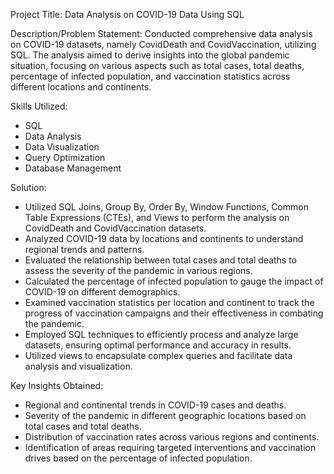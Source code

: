 Project Title: Data Analysis on COVID-19 Data Using SQL

Description/Problem Statement:
Conducted comprehensive data analysis on COVID-19 datasets, namely CovidDeath and CovidVaccination, utilizing SQL. The analysis aimed to derive insights into the global pandemic situation, focusing on various aspects such as total cases, total deaths, percentage of infected population, and vaccination statistics across different locations and continents.

Skills Utilized:
- SQL
- Data Analysis
- Data Visualization
- Query Optimization
- Database Management

Solution:
- Utilized SQL Joins, Group By, Order By, Window Functions, Common Table Expressions (CTEs), and Views to perform the analysis on CovidDeath and CovidVaccination datasets.
- Analyzed COVID-19 data by locations and continents to understand regional trends and patterns.
- Evaluated the relationship between total cases and total deaths to assess the severity of the pandemic in various regions.
- Calculated the percentage of infected population to gauge the impact of COVID-19 on different demographics.
- Examined vaccination statistics per location and continent to track the progress of vaccination campaigns and their effectiveness in combating the pandemic.
- Employed SQL techniques to efficiently process and analyze large datasets, ensuring optimal performance and accuracy in results.
- Utilized views to encapsulate complex queries and facilitate data analysis and visualization.

Key Insights Obtained:
- Regional and continental trends in COVID-19 cases and deaths.
- Severity of the pandemic in different geographic locations based on total cases and total deaths.
- Distribution of vaccination rates across various regions and continents.
- Identification of areas requiring targeted interventions and vaccination drives based on the percentage of infected population.
